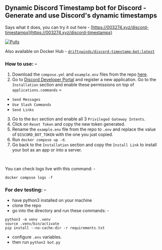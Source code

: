 ## Dynamic Discord Timestamp bot for Discord - Generate and use Discord's dynamic timestamps

Says what it does, you can try it out here - [https://003274.xyz/discord-timestamps](https://003274.xyz/discord-timestamps)

[![Pulls](https://img.shields.io/docker/pulls/driftywinds/twitchrise-bot.svg?style=for-the-badge)](https://img.shields.io/docker/pulls/driftywinds/twitchrise-bot.svg?style=for-the-badge)

Also available on Docker Hub - [```driftywinds/discord-timestamp-bot:latest```](https://hub.docker.com/repository/docker/driftywinds/discord-timestamp-bot/general)

### How to use: - 

1. Download the ```compose.yml``` and ```example.env``` files from the repo [here](https://github.com/driftywinds/discord-timestamp-bot).
2. Go to [Discord Developer Portal](https://discord.com/developers/applications) and register a new application. Go to the ```Installation``` section and enable these permissions on top of ```applications.commands``` =
  - ```Send Messages```
  - ```Use Slash Commands```
  - ```Send Links```
3. Go to the ```Bot``` section and enable all 3 ```Privileged Gateway Intents```.
4. Click on ```Reset Token``` and copy the new token generated.
5. Rename the ```example.env``` file from the repo to ```.env``` and replace the value of ```DISCORD_BOT_TOKEN``` with the one you just copied.
6. Run ```docker compose up -d```.
7. Go back to the ```Installation``` section and copy the ```Install Link``` to install your bot as an app or into a server.

<br>

You can check logs live with this command: - 
```
docker compose logs -f
```
### For dev testing: -
- have python3 installed on your machine
- clone the repo
- go into the directory and run these commands: -
```
python3 -m venv .venv
source .venv/bin/activate
pip install --no-cache-dir -r requirements.txt
```  
- configure ```.env``` variables.
- then run ```python3 bot.py```

